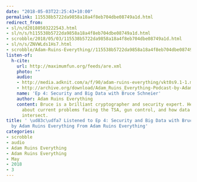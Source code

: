```yaml
---
date: "2018-05-03T22:25:43+10:00"
permalink: 115538b5722da9858a18a4f8eb704dbe08749a1d.html
redirect_from:
- sl/n/d20180503222543.html
- sl/n/s/h115538b5722da9858a18a4f8eb704dbe08749a1d.html
- scrobble/2018/05/03/115538b5722da9858a18a4f8eb704dbe08749a1d.html
- sl/n/s/ZNVWLds1Hs7.html
- scrobble/Adam-Ruins-Everything//115538b5722da9858a18a4f8eb704dbe08749a1d.html
listen-of:
  h-cite:
    url: http://maximumfun.org/feeds/are.xml
    photo: ""
    audio:
    - http://media.adknit.com/a/f/90/adam-ruins-everything/vkt0s9.1-1.mp3
    - http://archive.org/download/Adam_Ruins_Everything-Podcast-by-Adam_Ruins_Everything/Ep_4_Security_and_Big_Data_with_Bruce_Schneier.mp3
    name: 'Ep 4: Security and Big Data with Bruce Schneier'
    author: Adam Ruins Everything
    content: Bruce is a brilliant cryptographer and security expert. He and Adam talk
      about current problems facing the TSA, gun control, and how data and security
      intersect.
title: ' \ud83c\udfa7 Listened to Ep 4: Security and Big Data with Bruce Schneier
  by Adam Ruins Everything From Adam Ruins Everything'
categories:
- scrobble
- audio
- Adam Ruins Everything
- Adam Ruins Everything
- May
- 2018
- 3
---
```


